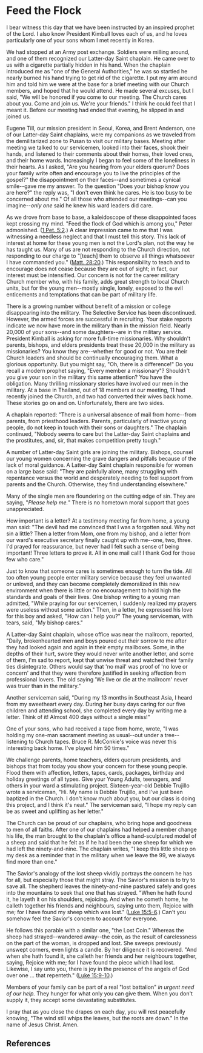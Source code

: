 # Feed the Flock

I bear witness this day that we have been instructed by an inspired prophet of
the Lord. I also know President Kimball loves each of us, and he loves
particularly one of your sons whom I met recently in Korea.

We had stopped at an Army post exchange. Soldiers were milling around, and one
of them recognized our Latter-day Saint chaplain. He came over to us with a
cigarette partially hidden in his hand. When the chaplain introduced me as
"one of the General Authorities," he was so startled he nearly burned his hand
trying to get rid of the cigarette. I put my arm around him and told him we
were at the base for a brief meeting with our Church members, and hoped that
he would attend. He made several excuses, but I said, "We will be honored if
you come to our meeting. The Church cares about you. Come and join us. We're
your friends." I think he could feel that I meant it. Before our meeting had
ended that evening, he slipped in and joined us.

Eugene Till, our mission president in Seoul, Korea, and Brent Anderson, one of
our Latter-day Saint chaplains, were my companions as we traveled from the
demilitarized zone to Pusan to visit our military bases. Meeting after meeting
we talked to our servicemen, looked into their faces, shook their hands, and
listened to their comments about their homes, their loved ones, and their home
wards. Increasingly I began to feel some of the loneliness in their hearts. As
I asked, "Are you hearing from your elders quorum? Does your family write
often and encourage you to live the principles of the gospel?" the
disappointment on their faces--and sometimes a cynical smile--gave me my
answer. To the question "Does your bishop know you are here?" the reply was,
"I don't even think he cares. He is too busy to be concerned about me." Of all
those who attended our meetings--can you imagine--_only one_ said he knew his
ward leaders did care.

As we drove from base to base, a kaleidoscope of these disappointed faces kept
crossing my mind. "Feed the flock of God which is among you," Peter
admonished. ([1 Pet. 5:2](/scriptures/nt/1-pet/5.2?lang=eng#1).) A clear
impression came to me that I was witnessing a needless neglect and that I must
tell this story. This lack of interest at home for these young men is not the
Lord's plan, not the way he has taught us. Many of us are not responding to
the Church direction, not responding to our charge to "[teach] them to observe
all things whatsoever I have commanded you." ([Matt.
28:20](/scriptures/nt/matt/28.20?lang=eng#19).) This responsibility to teach
and to encourage does not cease because they are out of sight; in fact, our
interest must be intensified. Our concern is not for the career military
Church member who, with his family, adds great strength to local Church units,
but for the young men--mostly single, lonely, exposed to the evil enticements
and temptations that can be part of military life.

There is a growing number without benefit of a mission or college disappearing
into the military. The Selective Service has been discontinued. However, the
armed forces are successful in recruiting. Your stake reports indicate we now
have more in the military than in the mission field. Nearly 20,000 of your
sons--and some daughters--are in the military service. President Kimball is
asking for more full-time missionaries. Why shouldn't parents, bishops, and
elders presidents treat these 20,000 in the military as missionaries? You know
they are--whether for good or not. You are their Church leaders and should be
continually encouraging them. What a glorious opportunity. But you might say,
"Oh, there is a difference!" Do you recall a modern prophet saying, "Every
member a missionary"? Shouldn't you give your son in the military this same
attention? You have the obligation. Many thrilling missionary stories have
involved our men in the military. At a base in Thailand, out of 18 members at
our meeting, 11 had recently joined the Church, and two had converted their
wives back home. These stories go on and on. Unfortunately, there are two
sides.

A chaplain reported: "There is a universal absence of mail from home--from
parents, from priesthood leaders. Parents, particularly of inactive young
people, do not keep in touch with their sons or daughters." The chaplain
continued, "Nobody seems to care but the Latter-day Saint chaplains and the
prostitutes, and, sir, that makes competition pretty tough."

A number of Latter-day Saint girls are joining the military. Bishops, counsel
our young women concerning the grave dangers and pitfalls because of the lack
of moral guidance. A Latter-day Saint chaplain responsible for women on a
large base said: "They are painfully alone, many struggling with repentance
versus the world and desperately needing to feel support from parents and the
Church. Otherwise, they find understanding elsewhere."

Many of the single men are floundering on the cutting edge of sin. They are
saying, "_Please help me._" There is no hometown moral support that goes
unappreciated.

How important is a letter? At a testimony meeting far from home, a young man
said: "The devil had me convinced that I was a forgotten soul. Why not sin a
little? Then a letter from Mom, one from my bishop, and a letter from our
ward's executive secretary finally caught up with me--one, two, three. I'd
prayed for reassurance, but never had I felt such a sense of being important!
Three letters to prove it. All in one mail call! I thank God for those few who
care."

Just to know that someone cares is sometimes enough to turn the tide. All too
often young people enter military service because they feel unwanted or
unloved, and they can become completely demoralized in this new environment
when there is little or no encouragement to hold high the standards and goals
of their lives. One bishop writing to a young man admitted, "While praying for
our servicemen, I suddenly realized my prayers were useless without some
action." Then, in a letter, he expressed his love for this boy and asked, "How
can I help you?" The young serviceman, with tears, said, "My bishop cares."

A Latter-day Saint chaplain, whose office was near the mailroom, reported,
"Daily, brokenhearted men and boys poured out their sorrow to me after they
had looked again and again in their empty mailboxes. Some, in the depths of
their hurt, swore they would never write another letter, and some of them, I'm
sad to report, kept that unwise threat and watched their family ties
disintegrate. Others would say that 'no mail' was proof of 'no love or
concern' and that they were therefore justified in seeking affection from
professional lovers. The old saying 'We live or die at the mailroom' never was
truer than in the military."

Another serviceman said, "During my 13 months in Southeast Asia, I heard from
my sweetheart every day. During her busy days caring for our five children and
attending school, she completed every day by writing me a letter. Think of it!
Almost 400 days without a single miss!"

One of your sons, who had received a tape from home, wrote, "I was holding my
one-man sacrament meeting as usual--out under a tree--listening to Church
tapes. Bruce R. McConkie's voice was never this interesting back home. I've
played him 50 times."

We challenge parents, home teachers, elders quorum presidents, and bishops
that from today you show your concern for these young people. Flood them with
affection, letters, tapes, cards, packages, birthday and holiday greetings of
all types. Give your Young Adults, teenagers, and others in your ward a
stimulating project. Sixteen-year-old Debbie Trujillo wrote a serviceman, "Hi.
My name is Debbie Trujillo, and I've just been baptized in the Church. I don't
know much about you, but our class is doing this project, and I think it's
neat." The serviceman said, "I hope my reply can be as sweet and uplifting as
her letter."

The Church can be proud of our chaplains, who bring hope and goodness to men
of all faiths. After one of our chaplains had helped a member change his life,
the man brought to the chaplain's office a hand-sculptured model of a sheep
and said that he felt as if he had been the one sheep for which we had left
the ninety-and-nine. The chaplain writes, "I keep this little sheep on my desk
as a reminder that in the military when we leave the 99, we always find more
than one."

The Savior's analogy of the lost sheep vividly portrays the concern he has for
all, but especially those that might stray. The Savior's mission is to try to
save all. The shepherd leaves the ninety-and-nine pastured safely and goes
into the mountains to seek that one that has strayed. "When he hath found it,
he layeth it on his shoulders, rejoicing. And when he cometh home, he calleth
together his friends and neighbours, saying unto them, Rejoice with me; for I
have found my sheep which was lost." ([Luke
15:5-6](/scriptures/nt/luke/15.5-6?lang=eng#4).) Can't you somehow feel the
Savior's concern to account for everyone.

He follows this parable with a similar one, "the Lost Coin." Whereas the sheep
had strayed--wandered away--the coin, as the result of carelessness on the
part of the woman, is dropped and lost. She sweeps previously unswept corners,
even lights a candle. By her diligence it is recovered. "And when she hath
found it, she calleth her friends and her neighbours together, saying, Rejoice
with me; for I have found the piece which I had lost. Likewise, I say unto
you, there is joy in the presence of the angels of God over one ... that
repenteth." ([Luke 15:9-10](/scriptures/nt/luke/15.9-10?lang=eng#8).)

Members of your family can be part of a real "lost battalion" _in urgent need
of our help._ They hunger for what only you can give them. When you don't
supply it, they accept some devastating substitutes.

I pray that as you close the drapes on each day, you will rest peacefully
knowing, "The wind still whips the leaves, but the roots are down." In the
name of Jesus Christ. Amen.

## References

